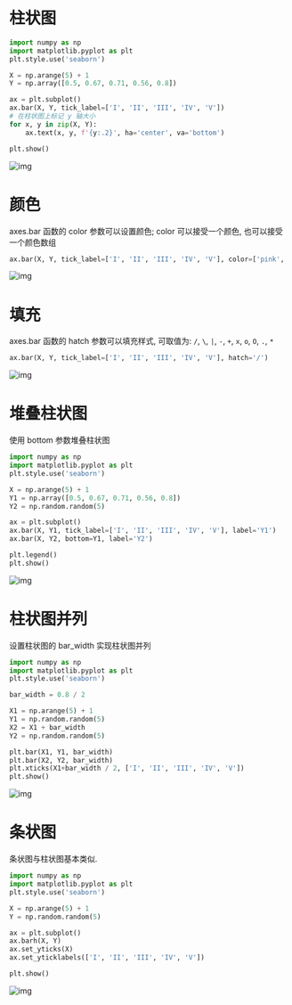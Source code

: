 # 柱状图

```py
import numpy as np
import matplotlib.pyplot as plt
plt.style.use('seaborn')

X = np.arange(5) + 1
Y = np.array([0.5, 0.67, 0.71, 0.56, 0.8])

ax = plt.subplot()
ax.bar(X, Y, tick_label=['I', 'II', 'III', 'IV', 'V'])
# 在柱状图上标记 y 轴大小
for x, y in zip(X, Y):
    ax.text(x, y, f'{y:.2}', ha='center', va='bottom')

plt.show()
```

![img](/img/py/plt/bar/bar-1.png)

# 颜色

axes.bar 函数的 color 参数可以设置颜色; color 可以接受一个颜色, 也可以接受一个颜色数组

```py
ax.bar(X, Y, tick_label=['I', 'II', 'III', 'IV', 'V'], color=['pink', 'purple'])
```

![img](/img/py/plt/bar/bar-2.png)

# 填充

axes.bar 函数的 hatch 参数可以填充样式, 可取值为: `/`, `\`, `|`, `-`, `+`, `x`, `o`, `O`, `.`, `*`

```py
ax.bar(X, Y, tick_label=['I', 'II', 'III', 'IV', 'V'], hatch='/')
```

![img](/img/py/plt/bar/bar-3.png)

# 堆叠柱状图

使用 bottom 参数堆叠柱状图

```py
import numpy as np
import matplotlib.pyplot as plt
plt.style.use('seaborn')

X = np.arange(5) + 1
Y1 = np.array([0.5, 0.67, 0.71, 0.56, 0.8])
Y2 = np.random.random(5)

ax = plt.subplot()
ax.bar(X, Y1, tick_label=['I', 'II', 'III', 'IV', 'V'], label='Y1')
ax.bar(X, Y2, bottom=Y1, label='Y2')

plt.legend()
plt.show()
```

![img](/img/py/plt/bar/bar-4.png)

# 柱状图并列

设置柱状图的 bar_width 实现柱状图并列

```py
import numpy as np
import matplotlib.pyplot as plt
plt.style.use('seaborn')

bar_width = 0.8 / 2

X1 = np.arange(5) + 1
Y1 = np.random.random(5)
X2 = X1 + bar_width
Y2 = np.random.random(5)

plt.bar(X1, Y1, bar_width)
plt.bar(X2, Y2, bar_width)
plt.xticks(X1+bar_width / 2, ['I', 'II', 'III', 'IV', 'V'])
plt.show()
```

![img](/img/py/plt/bar/bar-5.png)

# 条状图

条状图与柱状图基本类似.

```py
import numpy as np
import matplotlib.pyplot as plt
plt.style.use('seaborn')

X = np.arange(5) + 1
Y = np.random.random(5)

ax = plt.subplot()
ax.barh(X, Y)
ax.set_yticks(X)
ax.set_yticklabels(['I', 'II', 'III', 'IV', 'V'])

plt.show()
```

![img](/img/py/plt/bar/bar-6.png)

